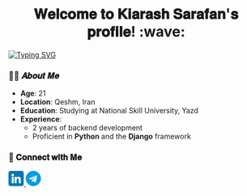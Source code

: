 <h1 align="center">
𝐖𝐞𝐥𝐜𝐨𝐦𝐞 𝐭𝐨 𝐊𝐢𝐚𝐫𝐚𝐬𝐡 𝐒𝐚𝐫𝐚𝐟𝐚𝐧'𝐬 𝐩𝐫𝐨𝐟𝐢𝐥𝐞! :wave:
</h1>

<a href="https://git.io/typing-svg"><img src="https://readme-typing-svg.demolab.com?font=Fira+Code&size=30&pause=1000&color=22F7E6&center=true&width=1200&lines=Backend+Developer!" alt="Typing SVG" /></a>

### :frowning_man: 𝑨𝒃𝒐𝒖𝒕 𝑴𝒆


- **Age**: 21  
- **Location**: Qeshm, Iran  
- **Education**: Studying at National Skill University, Yazd  
- **Experience**:  
  - 2 years of backend development  
  - Proficient in **Python** and the **Django** framework  


### :email:	𝐂𝐨𝐧𝐧𝐞𝐜𝐭 𝐰𝐢𝐭𝐡 𝐌𝐞

<div id="badges">
  <a href="https://www.linkedin.com/in/kiarash-sarafan/">
    <img src="https://raw.githubusercontent.com/kiarashsarafann/kiarashsarafann/main/images/linkedin.png" alt=”Kiarash Sarafan | LinkedIn" width="30px"/>
  </a>
  <a href="https://t.me/Kiarash_Sarafan">
    <img src="https://raw.githubusercontent.com/kiarashsarafann/kiarashsarafann/main/images/telegram.png" alt=”Kiarash Sarafan | Telegram" width="30px"/>
  </a>
</div>
